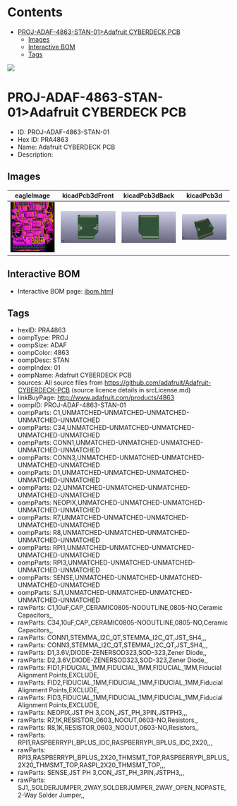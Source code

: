 



Contents
========

* [PROJ-ADAF-4863-STAN-01>Adafruit CYBERDECK PCB](#proj-adaf-4863-stan-01adafruit-cyberdeck-pcb)
	* [Images](#images)
	* [Interactive BOM](#interactive-bom)
	* [Tags](#tags)
  
![][im]
# PROJ-ADAF-4863-STAN-01>Adafruit CYBERDECK PCB

- ID: PROJ-ADAF-4863-STAN-01
- Hex ID: PRA4863
- Name: Adafruit CYBERDECK PCB
- Description: 

## Images
  
  

|eagleImage|kicadPcb3dFront|kicadPcb3dBack|kicadPcb3d|
| :---: | :---: | :---: | :---: |
|[![eagleImage](eagleImage_140.png)](eagleImage_.png)|[![kicadPcb3dFront](kicadPcb3dFront_140.png)](kicadPcb3dFront_.png)|[![kicadPcb3dBack](kicadPcb3dBack_140.png)](kicadPcb3dBack_.png)|[![kicadPcb3d](kicadPcb3d_140.png)](kicadPcb3d_.png)|

## Interactive BOM

- Interactive BOM page: [ibom.html](kicad/bom/ibom.html)

## Tags

- hexID: PRA4863
- oompType: PROJ
- oompSize: ADAF
- oompColor: 4863
- oompDesc: STAN
- oompIndex: 01
- oompName: Adafruit CYBERDECK PCB
- sources: All source files from https://github.com/adafruit/Adafruit-CYBERDECK-PCB (source licence details in srcLicense.md)
- linkBuyPage: http://www.adafruit.com/products/4863
- oompID: PROJ-ADAF-4863-STAN-01
- oompParts: C1,UNMATCHED-UNMATCHED-UNMATCHED-UNMATCHED-UNMATCHED
- oompParts: C34,UNMATCHED-UNMATCHED-UNMATCHED-UNMATCHED-UNMATCHED
- oompParts: CONN1,UNMATCHED-UNMATCHED-UNMATCHED-UNMATCHED-UNMATCHED
- oompParts: CONN3,UNMATCHED-UNMATCHED-UNMATCHED-UNMATCHED-UNMATCHED
- oompParts: D1,UNMATCHED-UNMATCHED-UNMATCHED-UNMATCHED-UNMATCHED
- oompParts: D2,UNMATCHED-UNMATCHED-UNMATCHED-UNMATCHED-UNMATCHED
- oompParts: NEOPIX,UNMATCHED-UNMATCHED-UNMATCHED-UNMATCHED-UNMATCHED
- oompParts: R7,UNMATCHED-UNMATCHED-UNMATCHED-UNMATCHED-UNMATCHED
- oompParts: R8,UNMATCHED-UNMATCHED-UNMATCHED-UNMATCHED-UNMATCHED
- oompParts: RPI1,UNMATCHED-UNMATCHED-UNMATCHED-UNMATCHED-UNMATCHED
- oompParts: RPI3,UNMATCHED-UNMATCHED-UNMATCHED-UNMATCHED-UNMATCHED
- oompParts: SENSE,UNMATCHED-UNMATCHED-UNMATCHED-UNMATCHED-UNMATCHED
- oompParts: SJ1,UNMATCHED-UNMATCHED-UNMATCHED-UNMATCHED-UNMATCHED
- rawParts: C1,10uF,CAP_CERAMIC0805-NOOUTLINE,0805-NO,Ceramic Capacitors,,
- rawParts: C34,10uF,CAP_CERAMIC0805-NOOUTLINE,0805-NO,Ceramic Capacitors,,
- rawParts: CONN1,STEMMA_I2C_QT,STEMMA_I2C_QT,JST_SH4,,,
- rawParts: CONN3,STEMMA_I2C_QT,STEMMA_I2C_QT,JST_SH4,,,
- rawParts: D1,3.6V,DIODE-ZENERSOD323,SOD-323,Zener Diode,,
- rawParts: D2,3.6V,DIODE-ZENERSOD323,SOD-323,Zener Diode,,
- rawParts: FID1,FIDUCIAL_1MM,FIDUCIAL_1MM,FIDUCIAL_1MM,Fiducial Alignment Points,EXCLUDE,
- rawParts: FID2,FIDUCIAL_1MM,FIDUCIAL_1MM,FIDUCIAL_1MM,Fiducial Alignment Points,EXCLUDE,
- rawParts: FID3,FIDUCIAL_1MM,FIDUCIAL_1MM,FIDUCIAL_1MM,Fiducial Alignment Points,EXCLUDE,
- rawParts: NEOPIX,JST PH 3,CON_JST_PH_3PIN,JSTPH3,,,
- rawParts: R7,1K,RESISTOR_0603_NOOUT,0603-NO,Resistors,,
- rawParts: R8,1K,RESISTOR_0603_NOOUT,0603-NO,Resistors,,
- rawParts: RPI1,RASPBERRYPI_BPLUS_IDC,RASPBERRYPI_BPLUS_IDC,2X20,,,
- rawParts: RPI3,RASPBERRYPI_BPLUS_2X20_THMSMT_TOP,RASPBERRYPI_BPLUS_2X20_THMSMT_TOP,RASPI_2X20_THMSMT_TOP,,,
- rawParts: SENSE,JST PH 3,CON_JST_PH_3PIN,JSTPH3,,,
- rawParts: SJ1,,SOLDERJUMPER_2WAY,SOLDERJUMPER_2WAY_OPEN_NOPASTE,2-Way Solder Jumper,,



[im]: kicadPcb3d_450.png
